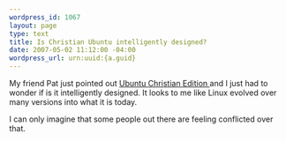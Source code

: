 ```yaml
--- 
wordpress_id: 1067
layout: page
type: text
title: Is Christian Ubuntu intelligently designed?
date: 2007-05-02 11:12:00 -04:00
wordpress_url: urn:uuid:{a.guid}
---
```

<p>My friend Pat just pointed out <a href="http://www.whatwouldjesusdownload.com/christianubuntu/2006/07/about-ubuntu-christian-edition.html">Ubuntu Christian Edition </a> and I just had to wonder if is it intelligently designed.  It looks to me like Linux evolved over many versions into what it is today.  </p>

<p>I can only imagine that some people out there are feeling conflicted over that.</p>
